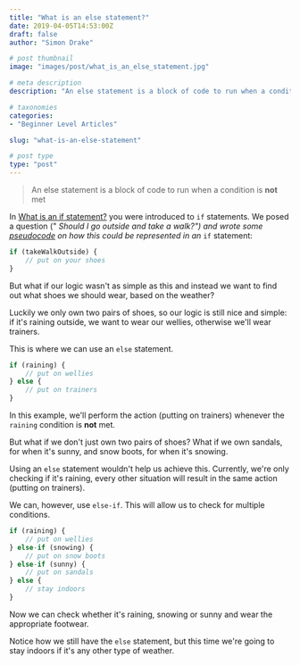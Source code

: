 ```yaml
---
title: "What is an else statement?"
date: 2019-04-05T14:53:00Z
draft: false
author: "Simon Drake"

# post thumbnail
image: "images/post/what_is_an_else_statement.jpg"

# meta description
description: "An else statement is a block of code to run when a condition is not met. The condition is first defined in an if statement."

# taxonomies
categories:
- "Beginner Level Articles"

slug: "what-is-an-else-statement"

# post type
type: "post"
---
```


> An else statement is a block of code to run when a condition is **not** met

In [What is an if statement?](https://codetips.co.uk/beginner/what-is-an-if-statement/) you were introduced to `if` statements. We posed a question (" __Should I go outside and take a walk_?") and wrote some [pseudocode](https://codetips.co.uk/beginner/what-is-pseudo-code/) on how this could be represented in an_ `if` statement:

```js
if (takeWalkOutside) {
    // put on your shoes
}
```



But what if our logic wasn't as simple as this and instead we want to find out what shoes we should wear, based on the weather?

Luckily we only own two pairs of shoes, so our logic is still nice and simple: if it's raining outside, we want to wear our wellies, otherwise we'll wear trainers.

This is where we can use an `else` statement.

```js
if (raining) {
    // put on wellies
} else {
    // put on trainers
}
```



In this example, we'll perform the action (putting on trainers) whenever the `raining` condition is **not** met.

But what if we don't just own two pairs of shoes? What if we own sandals, for when it's sunny, and snow boots, for when it's snowing.

Using an `else` statement wouldn't help us achieve this. Currently, we're only checking if it's raining, every other situation will result in the same action (putting on trainers).

We can, however, use `else-if`. This will allow us to check for multiple conditions.

```js
if (raining) {
    // put on wellies
} else-if (snowing) {
    // put on snow boots
} else-if (sunny) {
    // put on sandals
} else {
    // stay indoors
}
```



Now we can check whether it's raining, snowing or sunny and wear the appropriate footwear.

Notice how we still have the `else` statement, but this time we're going to stay indoors if it's any other type of weather.

